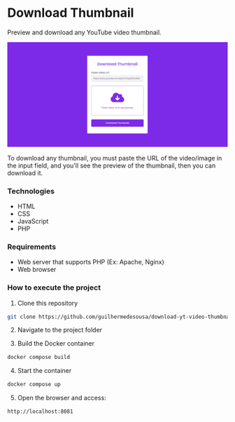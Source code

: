# Download Thumbnail

Preview and download any YouTube video thumbnail.

![alt text](https://github.com/guilhermedesousa/download-yt-video-thumbnail/blob/main/screenshot.png)

To download any thumbnail, you must paste the URL of the video/image in the input field, and you'll see the preview of the thumbnail, then you can download it.

### Technologies
- HTML
- CSS
- JavaScript
- PHP

### Requirements
- Web server that supports PHP (Ex: Apache, Nginx)
- Web browser

### How to execute the project
1. Clone this repository
```bash
git clone https://github.com/guilhermedesousa/download-yt-video-thumbnail.git
```

2. Navigate to the project folder

3. Build the Docker container
```bash
docker compose build 
```

4. Start the container
```bash
docker compose up 
```

5. Open the browser and access:
```text
http://localhost:8081
```